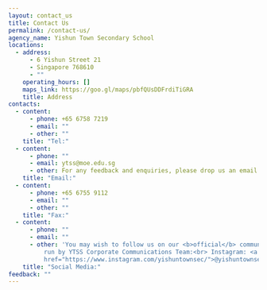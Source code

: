 ```yaml
---
layout: contact_us
title: Contact Us
permalink: /contact-us/
agency_name: Yishun Town Secondary School
locations:
  - address:
      - 6 Yishun Street 21
      - Singapore 768610
      - ""
    operating_hours: []
    maps_link: https://goo.gl/maps/pbfQUsDDFrdiTiGRA
    title: Address
contacts:
  - content:
      - phone: +65 6758 7219
      - email: ""
      - other: ""
    title: "Tel:"
  - content:
      - phone: ""
      - email: ytss@moe.edu.sg
      - other: For any feedback and enquiries, please drop us an email.
    title: "Email:"
  - content:
      - phone: +65 6755 9112
      - email: ""
      - other: ""
    title: "Fax:"
  - content:
      - phone: ""
      - email: ""
      - other: 'You may wish to follow us on our <b>official</b> communications channels
          run by YTSS Corporate Communications Team:<br> Instagram: <a
          href="https://www.instagram.com/yishuntownsec/">@yishuntownsec</a><br>'
    title: "Social Media:"
feedback: ""
---
```

